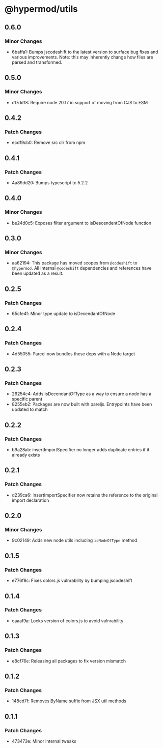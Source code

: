 # @hypermod/utils

## 0.6.0

### Minor Changes

- 6baffa1: Bumps jscodeshift to the latest version to surface bug fixes and various improvements. Note: this may inherently change how files are parsed and transformed.

## 0.5.0

### Minor Changes

- c17dd18: Require node 20.17 in support of moving from CJS to ESM

## 0.4.2

### Patch Changes

- ecdf9cb0: Remove src dir from npm

## 0.4.1

### Patch Changes

- 4a89dd20: Bumps typescript to 5.2.2

## 0.4.0

### Minor Changes

- be24d0c5: Exposes filter argument to isDescendentOfNode function

## 0.3.0

### Minor Changes

- aa62194: This package has moved scopes from `@codeshift` to `@hypermod`. All internal `@codeshift` dependencies and references have been updated as a result.

## 0.2.5

### Patch Changes

- 65cfe4f: Minor type update to isDecendantOfNode

## 0.2.4

### Patch Changes

- 4d55055: Parcel now bundles these deps with a Node target

## 0.2.3

### Patch Changes

- 26254c4: Adds isDecendantOfType as a way to ensure a node has a specific parent
- 8255eb2: Packages are now built with pareljs. Entrypoints have been updated to match

## 0.2.2

### Patch Changes

- b9a28ab: insertImportSpecifier no longer adds duplicate entries if it already exists

## 0.2.1

### Patch Changes

- d239ca6: InsertImportSpecifier now retains the reference to the original import declaration

## 0.2.0

### Minor Changes

- 9c02149: Adds new node utils including `isNodeOfType` method

## 0.1.5

### Patch Changes

- e776f9c: Fixes colors.js vulnrability by bumping jscodeshift

## 0.1.4

### Patch Changes

- caaaf9a: Locks version of colors.js to avoid vulnrability

## 0.1.3

### Patch Changes

- e8cf76e: Releasing all packages to fix version mismatch

## 0.1.2

### Patch Changes

- 148cd7f: Removes ByName suffix from JSX util methods

## 0.1.1

### Patch Changes

- 473473e: Minor internal tweaks
